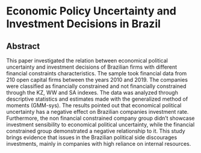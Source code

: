 # Economic Policy Uncertainty and Investment Decisions in Brazil

## Abstract
This paper investigated the relation between economical political uncertainty and investment decisions of Brazilian firms with different financial constraints characteristics. The sample took financial data from 210 open capital firms between the years 2010 and 2019. The companies were classified as financially constrained and not financially constrained through the KZ, WW and SA indexes. The data was analyzed through descriptive statistics and estimates made with the generalized method of moments (GMM-sys). The results pointed out that economical political uncertainty has a negative effect on Brazilian companies investment rate. Furthermore, the non financial constrained company group didn’t showcase investment sensibility to economical political uncertainty, while the financial constrained group demonstrated a negative relationship to it. This study brings evidence that issues in the Brazilian political side discourages investments, mainly in companies with high reliance on internal resources.